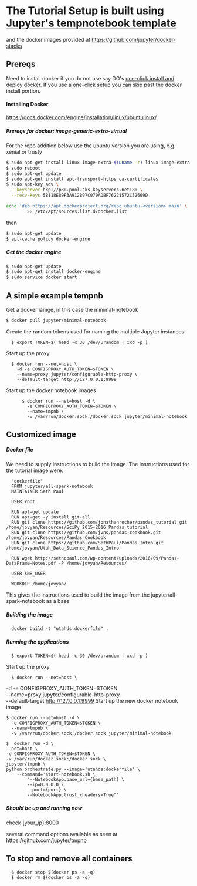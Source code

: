 # The Tutorial Setup is built using [Jupyter's tempnotebook template](https://github.com/jupyter/tmpnb)
and
the docker images provided at https://github.com/jupyter/docker-stacks
## Prereqs
Need to install docker if you do not use say DO's [one-click install and deploy docker](https://www.digitalocean.com/products/one-click-apps/docker/). If you use a one-click setup you can skip past the docker install portion.

#### Installing Docker
https://docs.docker.com/engine/installation/linux/ubuntulinux/

##### Prereqs for docker: image-generic-extra-virtual
For the repo addition below use the ubuntu version you are using, e.g. xenial or trusty
```bash
$ sudo apt-get install linux-image-extra-$(uname -r) linux-image-extra-virtual
$ sudo reboot
$ sudo apt-get update
$ sudo apt-get install apt-transport-https ca-certificates
$ sudo apt-key adv \
  --keyserver hkp://p80.pool.sks-keyservers.net:80 \
  --recv-keys 58118E89F3A912897C070ADBF76221572C52609D

echo 'deb https://apt.dockerproject.org/repo ubuntu-<version> main' \
        >> /etc/apt/sources.list.d/docker.list
```
then
```bash
$ sudo apt-get update
$ apt-cache policy docker-engine
```

##### Get the docker engine
```bash
$ sudo apt-get update
$ sudo apt-get install docker-engine
$ sudo service docker start
```

## A simple example tempnb
Get a docker iamge, in this case the minimal-notebook
```bash
$ docker pull jupyter/minimal-notebook
```
Create the random tokens used for naming the multiple Jupyter instances

      $ export TOKEN=$( head -c 30 /dev/urandom | xxd -p )
Start up the proxy

      $ docker run --net=host \
        -d -e CONFIGPROXY_AUTH_TOKEN=$TOKEN \
        --name=proxy jupyter/configurable-http-proxy \
        --default-target http://127.0.0.1:9999
Start up the docker notebook images

          $ docker run --net=host -d \
            -e CONFIGPROXY_AUTH_TOKEN=$TOKEN \
            --name=tmpnb \
            -v /var/run/docker.sock:/docker.sock jupyter/minimal-notebook


## Customized image
##### Docker file
We need to supply instructions to build the image. The instructions used for the tutorial image were:

      "dockerfile"
      FROM jupyter/all-spark-notebook
      MAINTAINER Seth Paul

      USER root

      RUN apt-get update
      RUN apt-get -y install git-all
      RUN git clone https://github.com/jonathanrocher/pandas_tutorial.git /home/jovyan/Resources/SciPy_2015-2016_Pandas_tutorial
      RUN git clone https://github.com/jvns/pandas-cookbook.git /home/jovyan/Resources/Pandas_Cookbook
      RUN git clone https://github.com/SethPaul/Pandas_Intro.git /home/jovyan/Utah_Data_Science_Pandas_Intro

      RUN wget http://sethcpaul.com/wp-content/uploads/2016/09/Pandas-DataFrame-Notes.pdf -P /home/jovyan/Resources/

      USER $NB_USER

      WORKDIR /home/jovyan/

This gives the instructions used to build the image from the jupyter/all-spark-notebook as a base.

##### Building the image
      docker build -t "utahds:dockerfile" .

##### Running the applications

      $ export TOKEN=$( head -c 30 /dev/urandom | xxd -p )
Start up the proxy

      $ docker run --net=host \
  -d -e CONFIGPROXY_AUTH_TOKEN=$TOKEN \
  --name=proxy jupyter/configurable-http-proxy \
  --default-target http://127.0.0.1:9999
Start up the new docker notebook image

    $ docker run --net=host -d \
      -e CONFIGPROXY_AUTH_TOKEN=$TOKEN \
      --name=tmpnb \
      -v /var/run/docker.sock:/docker.sock jupyter/minimal-notebook

    $  docker run -d \
    --net=host \
    -e CONFIGPROXY_AUTH_TOKEN=$TOKEN \
    -v /var/run/docker.sock:/docker.sock \
    jupyter/tmpnb \
    python orchestrate.py --image='utahds:dockerfile' \
        --command='start-notebook.sh \
            "--NotebookApp.base_url={base_path} \
            --ip=0.0.0.0 \
            --port={port} \
            --NotebookApp.trust_xheaders=True"'

##### Should be up and running now
check {your_ip}:8000

several command options available as seen at https://github.com/jupyter/tmpnb

## To stop and remove all containers
      $ docker stop $(docker ps -a -q)
      $ docker rm $(docker ps -a -q)
